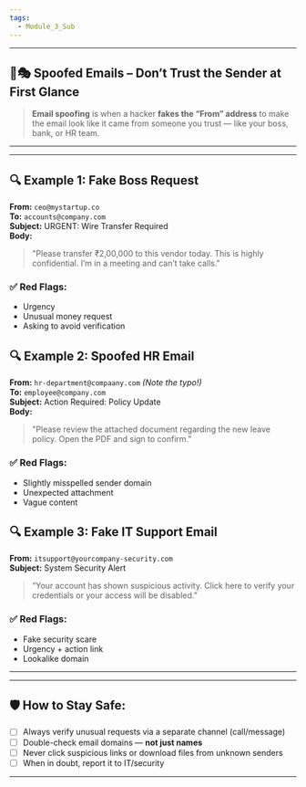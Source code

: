 ```yaml
---
tags:
  - Module_3_Sub
---
```

---

## 📧🎭 **Spoofed Emails – Don’t Trust the Sender at First Glance**

> **Email spoofing** is when a hacker **fakes the “From” address** to make the email look like it came from someone you trust — like your boss, bank, or HR team.


---


---

## 🔍 Example 1: **Fake Boss Request**

**From:** `ceo@mystartup.co`  
**To:** `accounts@company.com`  
**Subject:** URGENT: Wire Transfer Required  
**Body:**

> "Please transfer ₹2,00,000 to this vendor today. This is highly confidential. I’m in a meeting and can’t take calls."

### ✅ **Red Flags:**
- Urgency
- Unusual money request
- Asking to avoid verification

## 🔍 **Example 2: Spoofed HR Email**

**From:** `hr-department@compaany.com` _(Note the typo!)_  
**To:** `employee@company.com`  
**Subject:** Action Required: Policy Update  
**Body:**

> "Please review the attached document regarding the new leave policy. Open the PDF and sign to confirm."


### ✅ **Red Flags:**
- Slightly misspelled sender domain
- Unexpected attachment
- Vague content 

## 🔍 **Example 3: Fake IT Support Email**

**From:** `itsupport@yourcompany-security.com`  
**Subject:** System Security Alert

> “Your account has shown suspicious activity. Click here to verify your credentials or your access will be disabled.”

### ✅ **Red Flags:**
- Fake security scare
- Urgency + action link
- Lookalike domain

---


---

## 🛡️ **How to Stay Safe:**

- [ ] Always verify unusual requests via a separate channel (call/message)
- [ ] Double-check email domains — **not just names**
- [ ] Never click suspicious links or download files from unknown senders
- [ ] When in doubt, report it to IT/security

---